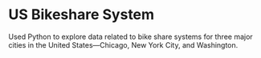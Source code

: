 # US Bikeshare System

Used Python to explore data related to bike share systems for three major cities in the United States—Chicago, New York City, and Washington.
